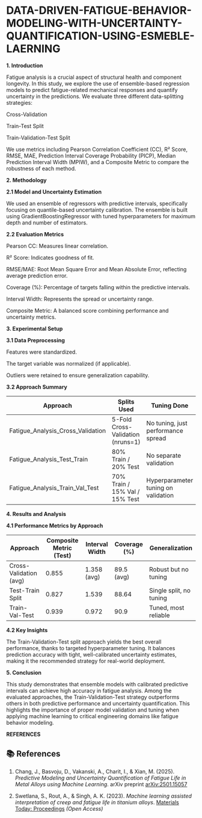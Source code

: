 # DATA-DRIVEN-FATIGUE-BEHAVIOR-MODELING-WITH-UNCERTAINTY-QUANTIFICATION-USING-ESMEBLE-LAERNING

**1. Introduction**

Fatigue analysis is a crucial aspect of structural health and component longevity. In this study, we explore the use of ensemble-based regression models to predict fatigue-related mechanical responses and quantify uncertainty in the predictions. We evaluate three different data-splitting strategies:

Cross-Validation

Train-Test Split

Train-Validation-Test Split

We use metrics including Pearson Correlation Coefficient (CC), R² Score, RMSE, MAE, Prediction Interval Coverage Probability (PICP), Median Prediction Interval Width (MPIW), and a Composite Metric to compare the robustness of each method.

**2. Methodology**

**2.1 Model and Uncertainty Estimation**

We used an ensemble of regressors with predictive intervals, specifically focusing on quantile-based uncertainty calibration. The ensemble is built using GradientBoostingRegressor with tuned hyperparameters for maximum depth and number of estimators.

**2.2 Evaluation Metrics**

Pearson CC: Measures linear correlation.

R² Score: Indicates goodness of fit.

RMSE/MAE: Root Mean Square Error and Mean Absolute Error, reflecting average prediction error.

Coverage (%): Percentage of targets falling within the predictive intervals.

Interval Width: Represents the spread or uncertainty range.

Composite Metric: A balanced score combining performance and uncertainty metrics.

**3. Experimental Setup**

**3.1 Data Preprocessing**

Features were standardized.

The target variable was normalized (if applicable).

Outliers were retained to ensure generalization capability.

**3.2 Approach Summary**

 Approach                          | Splits Used                          | Tuning Done                          |
|-----------------------------------|--------------------------------------|--------------------------------------|
| Fatigue_Analysis_Cross_Validation | 5-Fold Cross-Validation (nruns=1)    | No tuning, just performance spread   |
| Fatigue_Analysis_Test_Train       | 80% Train / 20% Test                 | No separate validation               |
| Fatigue_Analysis_Train_Val_Test   | 70% Train / 15% Val / 15% Test       | Hyperparameter tuning on validation |

**4. Results and Analysis**

**4.1 Performance Metrics by Approach**

| Approach               | Composite Metric (Test) | Interval Width | Coverage (%) | Generalization                |
|------------------------|--------------------------|----------------|---------------|-------------------------------|
| Cross-Validation (avg) | 0.855                    | 1.358 (avg)    | 89.5 (avg)     | Robust but no tuning          |
| Test-Train Split       | 0.827                    | 1.539          | 88.64          | Single split, no tuning       |
| Train-Val-Test         | 0.939                    | 0.972          | 90.9           | Tuned, most reliable          |

**4.2 Key Insights**

The Train-Validation-Test split approach yields the best overall performance, thanks to targeted hyperparameter tuning. It balances prediction accuracy with tight, well-calibrated uncertainty estimates, making it the recommended strategy for real-world deployment.

**5. Conclusion**

This study demonstrates that ensemble models with calibrated predictive intervals can achieve high accuracy in fatigue analysis. Among the evaluated approaches, the Train-Validation-Test strategy outperforms others in both predictive performance and uncertainty quantification. This highlights the importance of proper model validation and tuning when applying machine learning to critical engineering domains like fatigue behavior modeling.

**REFERENCES**

## 📚 References

1. Chang, J., Basvoju, D., Vakanski, A., Charit, I., & Xian, M. (2025). *Predictive Modeling and Uncertainty Quantification of Fatigue Life in Metal Alloys using Machine Learning*. arXiv preprint [arXiv:2501.15057](https://arxiv.org/abs/2501.15057)

2. Swetlana, S., Rout, A., & Singh, A. K. (2023). *Machine learning assisted interpretation of creep and fatigue life in titanium alloys*. [Materials Today: Proceedings](https://doi.org/10.1016/j.matpr.2023.11.117) *(Open Access)*


